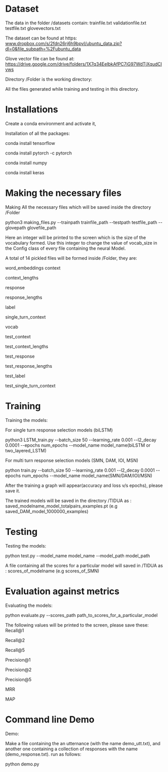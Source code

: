 
Dataset
=================================================================================================
The data in the folder /datasets contain:
trainfile.txt 
validationfile.txt 
testfile.txt 
glovevectors.txt

The dataset can be found at https: www.dropbox.com/s/2fdn26rj6h9bpvl/ubuntu_data.zip?dl=0&file_subpath=%2Fubuntu_data

Glove vector file can be found at: https://drive.google.com/drive/folders/1X7q34EelbkAfPC7iG97WdTjXqudClvws

Directory /Folder is the working directory:

All the files generated while training and testing in this directory.

Installations
================================================================================================
Create a conda environment and activate it,

Installation of all the packages:

conda install tensorflow

conda install pytorch -c pytorch 

conda install numpy

conda install keras 

Making the necessary files
================================================================================================
Making All the necessary files which will be saved inside the directory /Folder

python3 making_files.py --trainpath trainfile_path --testpath testfile_path --glovepath glovefile_path

Here an integer will be printed to the screen which is the size of the vocabulary formed. Use this integer to  change the value 
of vocab_size in the Config class of every file containing the neural Model. 

A total of  14 pickled files will be formed inside /Folder, they are:

word_embeddings
context 

context_lengths

response

response_lengths

label

single_turn_context

vocab

test_context

test_context_lengths

test_response

test_response_lengths

test_label

test_single_turn_context

Training
=======================================================================================================================================================
Training the models:

For single turn response selection models (biLSTM)

python3 LSTM_train.py --batch_size 50 --learning_rate 0.001 --l2_decay 0.0001 --epochs num_epochs --model_name model_name(biLSTM or two_layered_LSTM)

For multi turn response selection models (SMN, DAM, IOI, MSN)

python train.py --batch_size 50 --learning_rate 0.001 --l2_decay 0.0001 --epochs num_epochs --model_name model_name(SMN/DAM/IOI/MSN)

After the training a graph will appear(accuracy and loss v/s epochs), please save it.

The trained models will be saved in the directory /TIDUA as : saved_modelname_model_totalpairs_examples.pt (e.g saved_DAM_model_1000000_examples)

Testing
========================================================================================================================================================
Testing the models:

python test.py --model_name model_name --model_path model_path

A file containing all the scores for a particular model will saved in /TIDUA as : scores_of_modelname (e.g scores_of_SMN)

Evaluation against metrics
=====================================================================================================================================
Evaluating the models:

python evaluate.py --scores_path  path_to_scores_for_a_particular_model

The following values will be printed to the screen, please save these:
Recall@1

Recall@2 

Recall@5

Precision@1

Precision@2

Precision@5

MRR

MAP

Command line Demo
================================================================================================================================
Demo:

Make a file containing the an utternance (with the name demo_utt.txt), and another one containing a collection of responses with the name (demo_response.txt).
run as follows:

python demo.py 




